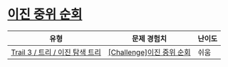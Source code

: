 # [이진 중위 순회](https://www.codetree.ai/trails/complete/curated-cards/challenge-bst-inorder)

|유형|문제 경험치|난이도|
|---|---|---|
|[Trail 3 / 트리 / 이진 탐색 트리](https://www.codetree.ai/trail-info/novice-high/)|[[Challenge]이진 중위 순회](https://www.codetree.ai/trails/complete/curated-cards/challenge-bst-inorder/)|쉬움|

